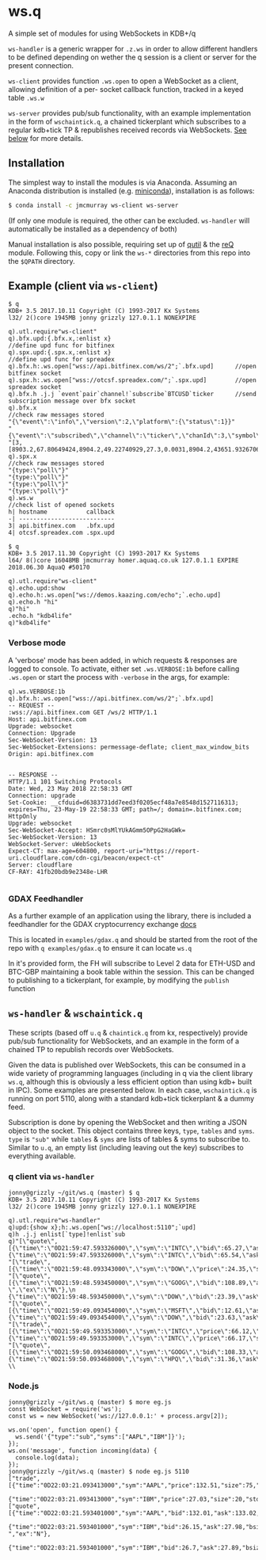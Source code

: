 # ws.q

A simple set of modules for using WebSockets in KDB+/q

`ws-handler` is a generic wrapper for `.z.ws` in order to allow different handlers to be defined depending on wether the q session is a client or server for the present connection.

`ws-client` provides function `.ws.open` to open a WebSocket as a client, allowing definition of a per-
socket callback function, tracked in a keyed table `.ws.w`

`ws-server` provides pub/sub functionality, with an example
implementation in the form of `wschaintick.q`, a chained tickerplant which
subscribes to a regular kdb+tick TP & republishes received records via 
WebSockets. [See below](#wshandler--wschaintickq) for more details.

## Installation

The simplest way to install the modules is via Anaconda. Assuming an Anaconda distribution is installed (e.g. [miniconda](https://conda.io/en/latest/miniconda.html)), installation is as follows:

```bash
$ conda install -c jmcmurray ws-client ws-server
```

(If only one module is required, the other can be excluded. `ws-handler` will automatically be installed as a dependency of both)

Manual installation is also possible, requiring set up of [qutil](https://github.com/nugend/qutil) & the [reQ](https://github.com/jonathonmcmurray/reQ) module. Following this, copy or link the `ws-*` directories from this repo into the `$QPATH` directory.

## Example (client via `ws-client`)

```
$ q
KDB+ 3.5 2017.10.11 Copyright (C) 1993-2017 Kx Systems
l32/ 2()core 1945MB jonny grizzly 127.0.1.1 NONEXPIRE

q).utl.require"ws-client"
q).bfx.upd:{.bfx.x,:enlist x}                                   //define upd func for bitfinex
q).spx.upd:{.spx.x,:enlist x}                                   //define upd func for spreadex
q).bfx.h:.ws.open["wss://api.bitfinex.com/ws/2";`.bfx.upd]      //open bitfinex socket
q).spx.h:.ws.open["wss://otcsf.spreadex.com/";`.spx.upd]        //open spreadex socket
q).bfx.h .j.j `event`pair`channel!`subscribe`BTCUSD`ticker      //send subscription message over bfx socket
q).bfx.x                                                        //check raw messages stored
"{\"event\":\"info\",\"version\":2,\"platform\":{\"status\":1}}"
"{\"event\":\"subscribed\",\"channel\":\"ticker\",\"chanId\":3,\"symbol\":\"tBTCUSD\",\"pair\":\"BTCUSD\"}"
"[3,[8903.2,67.80649424,8904.2,49.22740929,27.3,0.0031,8904.2,43651.93267067,9177.5,8752]]"
q).spx.x                                                        //check raw messages stored
"{type:\"poll\"}"
"{type:\"poll\"}"
"{type:\"poll\"}"
"{type:\"poll\"}"
q).ws.w                                                         //check list of opened sockets
h| hostname           callback
-| ---------------------------
3| api.bitfinex.com   .bfx.upd
4| otcsf.spreadex.com .spx.upd
```

```
$ q
KDB+ 3.5 2017.11.30 Copyright (C) 1993-2017 Kx Systems
l64/ 8()core 16048MB jmcmurray homer.aquaq.co.uk 127.0.1.1 EXPIRE 2018.06.30 AquaQ #50170

q).utl.require"ws-client"
q).echo.upd:show
q).echo.h:.ws.open["ws://demos.kaazing.com/echo";`.echo.upd]
q).echo.h "hi"
q)"hi"
.echo.h "kdb4life"
q)"kdb4life"
```

### Verbose mode

A 'verbose' mode has been added, in which requests & responses are logged to
console. To activate, either set `.ws.VERBOSE:1b` before calling `.ws.open` or
start the process with `-verbose` in the args, for example:

```
q).ws.VERBOSE:1b
q).bfx.h:.ws.open["wss://api.bitfinex.com/ws/2";`.bfx.upd]
-- REQUEST --
:wss://api.bitfinex.com GET /ws/2 HTTP/1.1
Host: api.bitfinex.com
Upgrade: websocket
Connection: Upgrade
Sec-WebSocket-Version: 13
Sec-WebSocket-Extensions: permessage-deflate; client_max_window_bits
Origin: api.bitfinex.com


-- RESPONSE --
HTTP/1.1 101 Switching Protocols
Date: Wed, 23 May 2018 22:58:33 GMT
Connection: upgrade
Set-Cookie: __cfduid=d6383731dd7eed3f0205ecf48a7e8548d1527116313; expires=Thu, 23-May-19 22:58:33 GMT; path=/; domain=.bitfinex.com; HttpOnly
Upgrade: websocket
Sec-WebSocket-Accept: HSmrc0sMlYUkAGmm5OPpG2HaGWk=
Sec-WebSocket-Version: 13
WebSocket-Server: uWebSockets
Expect-CT: max-age=604800, report-uri="https://report-uri.cloudflare.com/cdn-cgi/beacon/expect-ct"
Server: cloudflare
CF-RAY: 41fb20bdb9e2348e-LHR


```

### GDAX Feedhandler

As a further example of an application using the library, there is included
a feedhandler for the GDAX cryptocurrency exchange [docs](https://docs.gdax.com/#websocket-feed)

This is located in `examples/gdax.q` and should be started from the root of the repo
with `q examples/gdax.q` to ensure it can locate `ws.q`

In it's provided form, the FH will subscribe to Level 2 data for ETH-USD and BTC-GBP
maintaining a book table within the session. This can be changed to publishing to a 
tickerplant, for example, by modifying the `publish` function

## `ws-handler` & `wschaintick.q`

These scripts (based off `u.q` & `chaintick.q` from kx, respectively) provide pub/sub
functionality for WebSockets, and an example in the form of a chained TP to republish
records over WebSockets.

Given the data is published over WebSockets, this can be consumed in a wide variety of
programming languages (including in q via the client library `ws.q`, although this is
obviously a less efficient option than using kdb+ built in IPC). Some examples are
presented below. In each case, `wschaintick.q` is running on port 5110, along with
a standard kdb+tick tickerplant & a dummy feed.

Subscription is done by opening the WebSocket and then writing a JSON object to the
socket. This object contains three keys, `type`, `tables` and `syms`. `type` is `"sub"`
while `tables` & `syms` are lists of tables & syms to subscribe to. Similar to `u.q`,
an empty list (including leaving out the key) subscribes to everything available.

### q client via `ws-handler`

```
jonny@grizzly ~/git/ws.q (master) $ q
KDB+ 3.5 2017.10.11 Copyright (C) 1993-2017 Kx Systems
l32/ 2()core 1945MB jonny grizzly 127.0.1.1 NONEXPIRE

q).utl.require"ws-handler"
q)upd:{show x};h:.ws.open["ws://localhost:5110";`upd]
q)h .j.j enlist[`type]!enlist`sub
q)"[\"quote\",[{\"time\":\"0D21:59:47.593326000\",\"sym\":\"INTC\",\"bid\":65.27,\"ask\":66.32,\"bsize\":47,\"asize\":67,\"mode\":\"A\",\"ex\":\"N\"},\n {\"time\":\"0D21:59:47.593326000\",\"sym\":\"INTC\",\"bid\":65.54,\"ask\":67.03,\"b..
"[\"trade\",[{\"time\":\"0D21:59:48.093343000\",\"sym\":\"DOW\",\"price\":24.35,\"size\":24,\"stop\":false,\"cond\":\"A\",\"ex\":\"O\"}]]"
"[\"quote\",[{\"time\":\"0D21:59:48.593450000\",\"sym\":\"GOOG\",\"bid\":108.89,\"ask\":109.99,\"bsize\":54,\"asize\":49,\"mode\":\" \",\"ex\":\"N\"},\n {\"time\":\"0D21:59:48.593450000\",\"sym\":\"DOW\",\"bid\":23.39,\"ask\":25.24,\".. 
"[\"quote\",[{\"time\":\"0D21:59:49.093454000\",\"sym\":\"MSFT\",\"bid\":12.61,\"ask\":13.07,\"bsize\":44,\"asize\":45,\"mode\":\"A\",\"ex\":\"N\"},\n {\"time\":\"0D21:59:49.093454000\",\"sym\":\"DOW\",\"bid\":23.63,\"ask\":24.29,\"bs..
"[\"trade\",[{\"time\":\"0D21:59:49.593353000\",\"sym\":\"INTC\",\"price\":66.12,\"size\":66,\"stop\":false,\"cond\":\"E\",\"ex\":\"N\"},\n {\"time\":\"0D21:59:49.593353000\",\"sym\":\"INTC\",\"price\":66.17,\"size\":72,\"stop\":false..
"[\"quote\",[{\"time\":\"0D21:59:50.093468000\",\"sym\":\"GOOG\",\"bid\":108.33,\"ask\":109.98,\"bsize\":51,\"asize\":44,\"mode\":\"Z\",\"ex\":\"N\"},\n {\"time\":\"0D21:59:50.093468000\",\"sym\":\"HPQ\",\"bid\":31.36,\"ask\":31.62,\"..
\\
```

### Node.js

```
jonny@grizzly ~/git/ws.q (master) $ more eg.js
const WebSocket = require('ws');
const ws = new WebSocket('ws://127.0.0.1:' + process.argv[2]);

ws.on('open', function open() {
  ws.send('{"type":"sub","syms":["AAPL","IBM"]}');
});
ws.on('message', function incoming(data) {
  console.log(data);
});
jonny@grizzly ~/git/ws.q (master) $ node eg.js 5110
["trade",[{"time":"0D22:03:21.093413000","sym":"AAPL","price":132.51,"size":75,"stop":false,"cond":"G","ex":"N"},
 {"time":"0D22:03:21.093413000","sym":"IBM","price":27.03,"size":20,"stop":false,"cond":"A","ex":"N"}]]
["quote",[{"time":"0D22:03:21.593401000","sym":"AAPL","bid":132.01,"ask":133.02,"bsize":32,"asize":77,"mode":"Z","ex":"N"},
 {"time":"0D22:03:21.593401000","sym":"IBM","bid":26.15,"ask":27.98,"bsize":21,"asize":17,"mode":" ","ex":"N"},
 {"time":"0D22:03:21.593401000","sym":"IBM","bid":26.7,"ask":27.89,"bsize":37,"asize":83,"mode":"R","ex":"N"}]]
```
